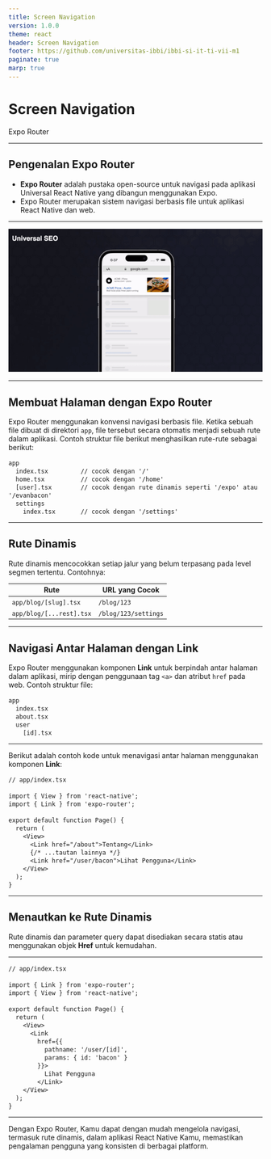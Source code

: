 ```yaml
---
title: Screen Navigation
version: 1.0.0
theme: react
header: Screen Navigation
footer: https://github.com/universitas-ibbi/ibbi-si-it-ti-vii-m1
paginate: true
marp: true
---
```


<!-- 
_class: lead 
_paginate: skip
-->

# Screen Navigation
Expo Router

---

## Pengenalan Expo Router

- **Expo Router** adalah pustaka open-source untuk navigasi pada aplikasi Universal React Native yang dibangun menggunakan Expo. 
- Expo Router merupakan sistem navigasi berbasis file untuk aplikasi React Native dan web. 

---

![bg](./images/minggu-10-1.gif)

---

## Membuat Halaman dengan Expo Router

Expo Router menggunakan konvensi navigasi berbasis file. Ketika sebuah file dibuat di direktori `app`, file tersebut secara otomatis menjadi sebuah rute dalam aplikasi. Contoh struktur file berikut menghasilkan rute-rute sebagai berikut:

```
app
  index.tsx         // cocok dengan '/'
  home.tsx          // cocok dengan '/home'
  [user].tsx        // cocok dengan rute dinamis seperti '/expo' atau '/evanbacon'
  settings
    index.tsx       // cocok dengan '/settings'
```

---

## Rute Dinamis

Rute dinamis mencocokkan setiap jalur yang belum terpasang pada level segmen tertentu. Contohnya:

| Rute                     | URL yang Cocok       |
| ------------------------ | -------------------- |
| `app/blog/[slug].tsx`    | `/blog/123`          |
| `app/blog/[...rest].tsx` | `/blog/123/settings` |

---

## Navigasi Antar Halaman dengan Link

Expo Router menggunakan komponen **Link** untuk berpindah antar halaman dalam aplikasi, mirip dengan penggunaan tag `<a>` dan atribut `href` pada web. Contoh struktur file:

```
app
  index.tsx
  about.tsx
  user
    [id].tsx
```

---

Berikut adalah contoh kode untuk menavigasi antar halaman menggunakan komponen **Link**:

```tsx
// app/index.tsx

import { View } from 'react-native';
import { Link } from 'expo-router';

export default function Page() {
  return (
    <View>
      <Link href="/about">Tentang</Link>
      {/* ...tautan lainnya */}
      <Link href="/user/bacon">Lihat Pengguna</Link>
    </View>
  );
}
```

---

## Menautkan ke Rute Dinamis

Rute dinamis dan parameter query dapat disediakan secara statis atau menggunakan objek **Href** untuk kemudahan.

---

```tsx
// app/index.tsx

import { Link } from 'expo-router';
import { View } from 'react-native';

export default function Page() {
  return (
    <View>
      <Link
        href={{
          pathname: '/user/[id]',
          params: { id: 'bacon' }
        }}>
          Lihat Pengguna
        </Link>
    </View>
  );
}
```

---

Dengan Expo Router, Kamu dapat dengan mudah mengelola navigasi, termasuk rute dinamis, dalam aplikasi React Native Kamu, memastikan pengalaman pengguna yang konsisten di berbagai platform.